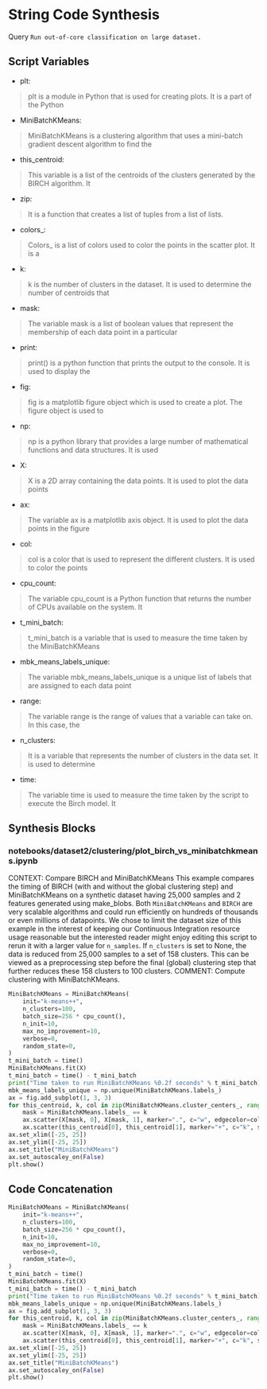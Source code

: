 # String Code Synthesis
Query `Run out‑of‑core classification on large dataset.`
## Script Variables
- plt:<br>
>plt is a module in Python that is used for creating plots. It is a part of the Python
- MiniBatchKMeans:<br>
>MiniBatchKMeans is a clustering algorithm that uses a mini-batch gradient descent algorithm to find the
- this_centroid:<br>
>This variable is a list of the centroids of the clusters generated by the BIRCH algorithm. It
- zip:<br>
>It is a function that creates a list of tuples from a list of lists.
- colors_:<br>
>Colors_ is a list of colors used to color the points in the scatter plot. It is a
- k:<br>
>k is the number of clusters in the dataset. It is used to determine the number of centroids that
- mask:<br>
>The variable mask is a list of boolean values that represent the membership of each data point in a particular
- print:<br>
>print() is a python function that prints the output to the console. It is used to display the
- fig:<br>
>fig is a matplotlib figure object which is used to create a plot. The figure object is used to
- np:<br>
>np is a python library that provides a large number of mathematical functions and data structures. It is used
- X:<br>
>X is a 2D array containing the data points. It is used to plot the data points
- ax:<br>
>The variable ax is a matplotlib axis object. It is used to plot the data points in the figure
- col:<br>
>col is a color that is used to represent the different clusters. It is used to color the points
- cpu_count:<br>
>The variable cpu_count is a Python function that returns the number of CPUs available on the system. It
- t_mini_batch:<br>
>t_mini_batch is a variable that is used to measure the time taken by the MiniBatchKMeans
- mbk_means_labels_unique:<br>
>The variable mbk_means_labels_unique is a unique list of labels that are assigned to each data point
- range:<br>
>The variable range is the range of values that a variable can take on. In this case, the
- n_clusters:<br>
>It is a variable that represents the number of clusters in the data set. It is used to determine
- time:<br>
>The variable time is used to measure the time taken by the script to execute the Birch model. It
## Synthesis Blocks
### notebooks/dataset2/clustering/plot_birch_vs_minibatchkmeans.ipynb
CONTEXT:   Compare BIRCH and MiniBatchKMeans  This example compares the timing of BIRCH (with and without the global clustering step) and
MiniBatchKMeans on a synthetic dataset having 25,000 samples and 2 features generated using make_blobs.  Both ``MiniBatchKMeans`` and ``BIRCH`` are
very scalable algorithms and could run efficiently on hundreds of thousands or even millions of datapoints. We chose to limit the dataset size of this
example in the interest of keeping our Continuous Integration resource usage reasonable but the interested reader might enjoy editing this script to
rerun it with a larger value for `n_samples`.  If ``n_clusters`` is set to None, the data is reduced from 25,000 samples to a set of 158 clusters.
This can be viewed as a preprocessing step before the final (global) clustering step that further reduces these 158 clusters to 100 clusters.
COMMENT: Compute clustering with MiniBatchKMeans.
```python
MiniBatchKMeans = MiniBatchKMeans(
    init="k-means++",
    n_clusters=100,
    batch_size=256 * cpu_count(),
    n_init=10,
    max_no_improvement=10,
    verbose=0,
    random_state=0,
)
t_mini_batch = time()
MiniBatchKMeans.fit(X)
t_mini_batch = time() - t_mini_batch
print("Time taken to run MiniBatchKMeans %0.2f seconds" % t_mini_batch)
mbk_means_labels_unique = np.unique(MiniBatchKMeans.labels_)
ax = fig.add_subplot(1, 3, 3)
for this_centroid, k, col in zip(MiniBatchKMeans.cluster_centers_, range(n_clusters), colors_):
    mask = MiniBatchKMeans.labels_ == k
    ax.scatter(X[mask, 0], X[mask, 1], marker=".", c="w", edgecolor=col, alpha=0.5)
    ax.scatter(this_centroid[0], this_centroid[1], marker="+", c="k", s=25)
ax.set_xlim([-25, 25])
ax.set_ylim([-25, 25])
ax.set_title("MiniBatchKMeans")
ax.set_autoscaley_on(False)
plt.show()
```

## Code Concatenation
```python
MiniBatchKMeans = MiniBatchKMeans(
    init="k-means++",
    n_clusters=100,
    batch_size=256 * cpu_count(),
    n_init=10,
    max_no_improvement=10,
    verbose=0,
    random_state=0,
)
t_mini_batch = time()
MiniBatchKMeans.fit(X)
t_mini_batch = time() - t_mini_batch
print("Time taken to run MiniBatchKMeans %0.2f seconds" % t_mini_batch)
mbk_means_labels_unique = np.unique(MiniBatchKMeans.labels_)
ax = fig.add_subplot(1, 3, 3)
for this_centroid, k, col in zip(MiniBatchKMeans.cluster_centers_, range(n_clusters), colors_):
    mask = MiniBatchKMeans.labels_ == k
    ax.scatter(X[mask, 0], X[mask, 1], marker=".", c="w", edgecolor=col, alpha=0.5)
    ax.scatter(this_centroid[0], this_centroid[1], marker="+", c="k", s=25)
ax.set_xlim([-25, 25])
ax.set_ylim([-25, 25])
ax.set_title("MiniBatchKMeans")
ax.set_autoscaley_on(False)
plt.show()
```
